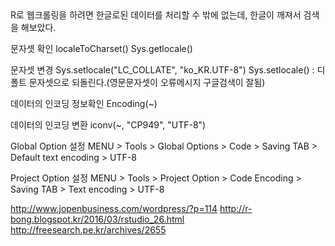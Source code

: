 <todo blog>
R로 웹크롤링을 하려면 한글로된 데이터를 처리할 수 밖에 없는데, 한글이 깨져서 검색을 해보았다.

문자셋 확인
localeToCharset()
Sys.getlocale()

문자셋 변경
Sys.setlocale("LC_COLLATE", "ko_KR.UTF-8")
Sys.setlocale() : 디폴트 문자셋으로 되돌린다.(영문문자셋이 오류메시지 구글검색이 잘됨)

데이터의 인코딩 정보확인
Encoding(~)

데이터의 인코딩 변환
iconv(~, "CP949", "UTF-8")

Global Option 설정
MENU > Tools > Global Options > Code > Saving TAB > Default text encoding > UTF-8

Project Option 설정
MENU > Tools > Project Option > Code Encoding > Saving TAB > Text encoding > UTF-8

http://www.jopenbusiness.com/wordpress/?p=114
http://r-bong.blogspot.kr/2016/03/rstudio_26.html
http://freesearch.pe.kr/archives/2655
